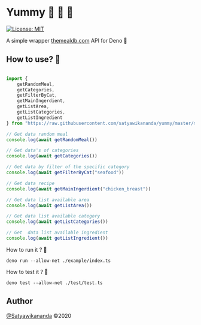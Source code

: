# Yummy :shallow_pan_of_food: :pizza: 🦕

[![License: MIT](https://img.shields.io/badge/License-MIT-yellow.svg)](https://github.com/satyawikananda/yummy/blob/master/LICENSE)

A simple wrapper [themealdb.com](https://themealdb.com) API for Deno 🦕

## How to use? 🤔

```javascript

import {
    getRandomMeal, 
    getCategories, 
    getFilterByCat, 
    getMainIngerdient,
    getListArea,
    getListCategories,
    getListIngredient
} from "https://raw.githubusercontent.com/satyawikananda/yummy/master/mod.ts"

// Get data random meal
console.log(await getRandomMeal())

// Get data's of categories
console.log(await getCategories())

// Get data by filter of the specific category
console.log(await getFilterByCat("seafood"))

// Get data recipe 
console.log(await getMainIngerdient("chicken_breast"))

// Get data list available area
console.log(await getListArea())

// Get data list available category
console.log(await getListCategories())

// Get  data list available ingredient
console.log(await getListIngredient())

```

How to run it ? 🤔

```
deno run --allow-net ./example/index.ts
```

How to test it ? 🤔

```
deno test --allow-net ./test/test.ts
```

## Author
[@Satyawikananda](https://instagram.com/satyawikananda) ©2020
